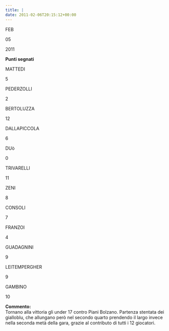 ```yaml
---
title: |
date: 2011-02-06T20:15:12+00:00
---
```

FEB

05

2011

**Punti segnati**

MATTEDI

5

PEDERZOLLI

2

BERTOLUZZA

12

DALLAPICCOLA

6

DUò

0

TRIVARELLI

11

ZENI

8

CONSOLI

7

FRANZOI

4

GUADAGNINI

9

LEITEMPERGHER

9

GAMBINO

10

**Commento:**  
Tornano alla vittoria gli under 17 contro Piani Bolzano. Partenza stentata dei gialloblu, che allungano però nel secondo quarto prendendo il largo invece nella seconda metà della gara, grazie al contributo di tutti i 12 giocatori.